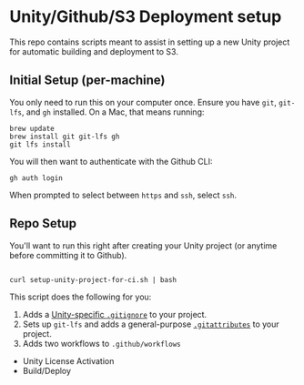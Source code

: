# Unity/Github/S3 Deployment setup

This repo contains scripts meant to assist in setting up a new Unity project for automatic building and deployment to S3.

## Initial Setup (per-machine)

You only need to run this on your computer once. Ensure you have `git`, `git-lfs`, and `gh` installed. On a Mac, that means running:

```
brew update
brew install git git-lfs gh
git lfs install
```

You will then want to authenticate with the Github CLI:

```
gh auth login
```

When prompted to select between `https` and `ssh`, select `ssh`.

## Repo Setup

You'll want to run this right after creating your Unity project (or anytime before committing it to Github).

```

curl setup-unity-project-for-ci.sh | bash

```

This script does the following for you:

1. Adds a [Unity-specific `.gitignore`](https://github.com/github/gitignore/blob/main/Unity.gitignore) to your project.
2. Sets up `git-lfs` and adds a general-purpose [`.gitattributes`](https://gist.github.com/webbertakken/ff250a0d5e59a8aae961c2e509c07fbc) to your project.
3. Adds two workflows to `.github/workflows`

- Unity License Activation
- Build/Deploy

```

```
